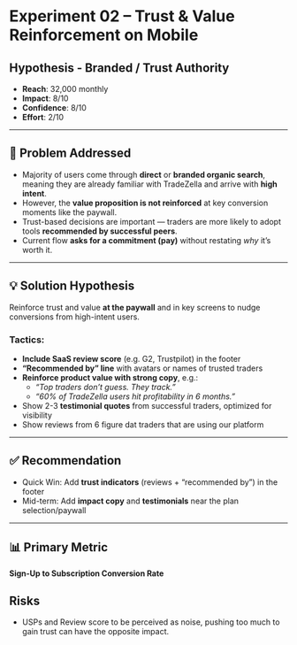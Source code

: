 # Experiment 02 – Trust & Value Reinforcement on Mobile

## Hypothesis - Branded / Trust Authority

- **Reach**: 32,000 monthly
- **Impact**: 8/10
- **Confidence**: 8/10
- **Effort**: 2/10

---

## 🎯 Problem Addressed

- Majority of users come through **direct** or **branded organic search**, meaning they are already familiar with TradeZella and arrive with **high intent**.
- However, the **value proposition is not reinforced** at key conversion moments like the paywall.
- Trust-based decisions are important — traders are more likely to adopt tools **recommended by successful peers**.
- Current flow **asks for a commitment (pay)** without restating *why* it’s worth it.

---

## 💡 Solution Hypothesis

Reinforce trust and value **at the paywall** and in key screens to nudge conversions from high-intent users.

### Tactics:
- **Include SaaS review score** (e.g. G2, Trustpilot) in the footer
- **“Recommended by” line** with avatars or names of trusted traders
- **Reinforce product value with strong copy**, e.g.:
  - _“Top traders don’t guess. They track.”_
  - _“60% of TradeZella users hit profitability in 6 months.”_
- Show 2-3 **testimonial quotes** from successful traders, optimized for visibility
- Show reviews from 6 figure dat traders that are using our platform

---

## ✅ Recommendation

- Quick Win: Add **trust indicators** (reviews + “recommended by”) in the footer
- Mid-term: Add **impact copy** and **testimonials** near the plan selection/paywall

---

## 📊 Primary Metric

**Sign-Up to Subscription Conversion Rate**

## Risks

- USPs and Review score to be perceived as noise, pushing too much to gain trust can have the opposite impact. 
